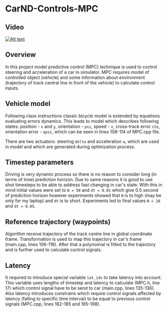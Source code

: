 # CarND-Controls-MPC

## Video
[![Alt text](https://img.youtube.com/vi/t6vXwu8Kk0k/0.jpg)](https://www.youtube.com/watch?v=t6vXwu8Kk0k)

## Overview
In this project model predictive control (MPC) technique is used to control steering and acceleration of a car in simulator. MPC requires model of controlled object (vehicle) and some information about environment (trajectory of track central line in front of the vehicle) to calculate control inputs.

## Vehicle model
Following class instructions classic bicycle model is extended by equations evaluating errors dynamics. This leads to model which describes following states: position - `x` and `y`, orientation - `psi`, speed - `v`, cross-track error `cte`, orientation error - `epsi`, which can be seen in lines 108-114 of MPC.cpp file.

There are two actuators: steering `delta` and acceleration `a`, which are used in model and which are generated during optimization process.

## Timestep parameters
Driving is very dynamic process so there is no reason to consider long (in terms of time) prediction horizon. Due to same reasons it is good to use shot timesteps to be able to address fast changing in car's state. With this in mind initial values were set to `N = 50` and `dt = 0.01` which give 0.5 second of prediction horison however experiments showed that `N` is to high (may be only for my laptop) and `dt` is to short. Experiments led to final values `N = 10` and `dt = 0.05`.

## Reference trajectory (waypoints)
Algorithm receive trajectory of the track centre line in global coordinate frame. Transformation is used to map this trajectory in car's frame (main.cpp, lines 106-116). After that a polynomial is fitted to the trajectory and is further used to calculate control signals.

## Latency
It required to introduce special variable `lat_idx` to take latency into account. This variable uses lengths of timestep and latency to calculate (MPC.h, line 17) which control signal have to be send to car (main.cpp, lines 135-136). Also latency introduces constrains which require control signals affected by latency (falling to specific time interval) to be equal to previous control signals (MPC.cpp, lines 182-185 and 195-198).

